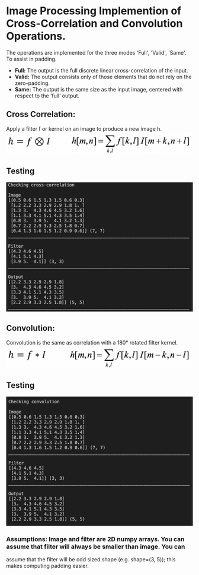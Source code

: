 # Image Processing Implemention of Cross-Correlation and Convolution Operations.
The operations are implemented for the three modes 'Full', 'Valid', 'Same'. To assist in padding.
- **Full:** The output is the full discrete linear cross-correlation of the input.
- **Valid:** The output consists only of those elements that do not rely on the zero-padding.
- **Same:** The output is the same size as the input image, centered with respect to the ‘full’ output.

## Cross Correlation:
Apply a filter f or kernel on an image to produce a new image h.
![](https://github.com/OmranAB/Image-Processing-Cross-Correlation-and-Convolution/blob/main/assets/cross-correlation.png)

## Testing
![](https://github.com/OmranAB/Image-Processing-Cross-Correlation-and-Convolution/blob/main/assets/cross-correlation%20output.png)
## Convolution:
Convolution is the same as correlation with a 180° rotated filter kernel.
![](https://github.com/OmranAB/Image-Processing-Cross-Correlation-and-Convolution/blob/main/assets/convolution.png)
## Testing
![](https://github.com/OmranAB/Image-Processing-Cross-Correlation-and-Convolution/blob/main/assets/convolution%20output.png)
### Assumptions: Image and filter are 2D numpy arrays. You can assume that filter will always be smaller than image. You can
assume that the filter will be odd sized shape (e.g. shape=(3, 5)); this makes computing padding easier.
